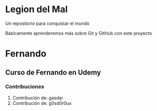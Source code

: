 # Legion del Mal
Un repositorio para conquistar el mundo

Básicamente aprenderemos más sobre Git y GitHub con este proyecto


# Fernando


## Curso de Fernando en Udemy


### Contribuciones

1. Contribución de: gasdar
2. Contribución de: g0sd0r0ux